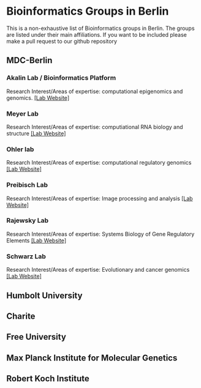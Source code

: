 # Bioinformatics Groups in Berlin
This is a non-exhaustive list of Bioinformatics groups in Berlin. The groups are listed under their main
affiliations.
If you want to be included please make a pull request to our github repository


## MDC-Berlin

### Akalin Lab / Bioinformatics Platform
Research Interest/Areas of expertise: computational epigenomics and genomics. 
[[Lab Website]](http://bioinformatics.mdc-berlin.de)

### Meyer Lab
Research Interest/Areas of expertise: computiational RNA biology and structure
[[Lab Website]](https://www.mdc-berlin.de/45451098/en/research/research_teams/bioinformatics-of-rna-structure-and-transcriptome-regulation)

### Ohler lab
Research Interest/Areas of expertise: computational regulatory genomics
[[Lab Website]](http://ohlerlab.mdc-berlin.de)

### Preibisch Lab
Research Interest/Areas of expertise: Image processing and analysis 
[[Lab Website]](http://preibischlab.mdc-berlin.de/)

### Rajewsky Lab
Research Interest/Areas of expertise: Systems Biology of Gene Regulatory Elements
[[Lab Website]](https://www.mdc-berlin.de/1151037/en/research/research_teams/systems_biology_of_gene_regulatory_elements)

### Schwarz Lab
Research Interest/Areas of expertise: Evolutionary and cancer genomics
[[Lab Website]](https://www.mdc-berlin.de/46613283/en/research/research_teams/evolution-and-cancer-genomics)


## Humbolt University 

## Charite

## Free University

## Max Planck Institute for Molecular Genetics

## Robert Koch Institute 
